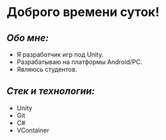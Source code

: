 # Доброго времени суток!


## _Обо мне:_
- Я разработчик игр под Unity.
- Разрабатываю на платформы Android/PC.
- Являюсь студентов.


## _Стек и технологии:_
- Unity
- Git
- C#
- VContainer

